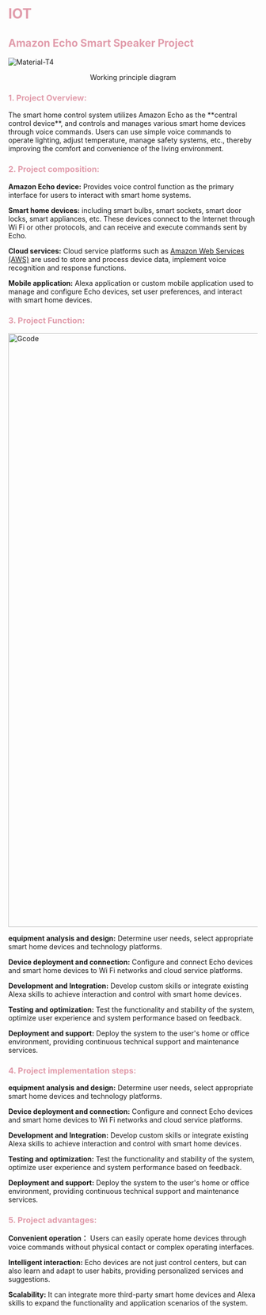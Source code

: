 <h1 style="color: #e19cab;">IOT</h1>
<h2 style="color: #e19cab;">Amazon Echo Smart Speaker Project</h2>

![Material-T4](https://github.com/NexMaker-Fab/2024ZWU-IS-8-BUNBUN/raw/6023ba9d2462d71d5f8c3e974823e2f4dea71b25/images/IOT/%E6%99%BA%E8%83%BD%E6%8E%A7%E5%88%B6.png)
<center>Working principle diagram</center>


<h3 style="color: #e19cab;">1. Project Overview:</h3>
The smart home control system utilizes Amazon Echo as the **central control device**, and controls and manages various smart home devices through voice commands. Users can use simple voice commands to operate lighting, adjust temperature, manage safety systems, etc., thereby improving the comfort and convenience of the living environment.


<h3 style="color: #e19cab;">2. Project composition:</h3>

**Amazon Echo device:** Provides voice control function as the primary interface for users to interact with smart home systems.


**Smart home devices:** including smart bulbs, smart sockets, smart door locks, smart appliances, etc. These devices connect to the Internet through Wi Fi or other protocols, and can receive and execute commands sent by Echo.


**Cloud services:** Cloud service platforms such as [Amazon Web Services (AWS)](https://www.amazonaws.cn/campaign/CloudService/?sc_channel=PS&sc_campaign=acquisition_CN&sc_publisher=Bing_cn&sc_category=pc&sc_medium=BingCN_%E5%93%81%E7%89%8C_%E5%93%81%E7%89%8C%E8%AF%8D_b&sc_content=%E5%93%81%E7%89%8C%E8%AF%8D_%E5%AE%98%E7%BD%91%2F%E7%BD%91%E7%AB%99_%E7%9F%AD&sc_detail=ww.amazon.com&sc_segment=JK-ACTS%20%E5%BF%85%E5%BA%94b5&sc_matchtype=phrase&sc_country=CN&trk=9c8180ac-e11e-4b18-beb8-50d5fd05dbca&s_kwcid=AL!4422!10!73323991366851!73324067065481&ef_id=97d0b53b8fa1129d39d4d341b856199c:G:s) are used to store and process device data, implement voice recognition and response functions.


**Mobile application:** Alexa application or custom mobile application used to manage and configure Echo devices, set user preferences, and interact with smart home devices.


<h3 style="color: #e19cab;">3. Project Function:</h3>

<img src="https://github.com/NexMaker-Fab/2024ZWU-IS-8-BUNBUN/raw/bf36ff6d2ba479a61f35858db6b63c193dde2deb/images/IOT/amazon.png" alt="Gcode" width="1200">

**equipment analysis and design:** Determine user needs, select appropriate smart home devices and technology platforms.

**Device deployment and connection:** Configure and connect Echo devices and smart home devices to Wi Fi networks and cloud service platforms.


**Development and Integration:** Develop custom skills or integrate existing Alexa skills to achieve interaction and control with smart home devices.


**Testing and optimization:** Test the functionality and stability of the system, optimize user experience and system performance based on feedback.


**Deployment and support:** Deploy the system to the user's home or office environment, providing continuous technical support and maintenance services.

<h3 style="color: #e19cab;">4. Project implementation steps:</h3>

**equipment analysis and design:** Determine user needs, select appropriate smart home devices and technology platforms.

**Device deployment and connection:** Configure and connect Echo devices and smart home devices to Wi Fi networks and cloud service platforms.


**Development and Integration:** Develop custom skills or integrate existing Alexa skills to achieve interaction and control with smart home devices.


**Testing and optimization:** Test the functionality and stability of the system, optimize user experience and system performance based on feedback.


**Deployment and support:** Deploy the system to the user's home or office environment, providing continuous technical support and maintenance services.

<h3 style="color: #e19cab;">5. Project advantages:</h3>

**Convenient operation：** Users can easily operate home devices through voice commands without physical contact or complex operating interfaces.


**Intelligent interaction:** Echo devices are not just control centers, but can also learn and adapt to user habits, providing personalized services and suggestions.


**Scalability:** It can integrate more third-party smart home devices and Alexa skills to expand the functionality and application scenarios of the system.